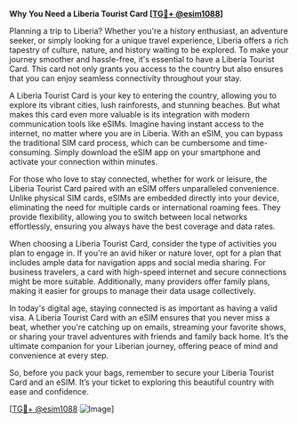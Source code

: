 **Why You Need a Liberia Tourist Card [[TG💪+ @esim1088](https://t.me/s/esim1088)]**

Planning a trip to Liberia? Whether you're a history enthusiast, an adventure seeker, or simply looking for a unique travel experience, Liberia offers a rich tapestry of culture, nature, and history waiting to be explored. To make your journey smoother and hassle-free, it's essential to have a Liberia Tourist Card. This card not only grants you access to the country but also ensures that you can enjoy seamless connectivity throughout your stay.

A Liberia Tourist Card is your key to entering the country, allowing you to explore its vibrant cities, lush rainforests, and stunning beaches. But what makes this card even more valuable is its integration with modern communication tools like eSIMs. Imagine having instant access to the internet, no matter where you are in Liberia. With an eSIM, you can bypass the traditional SIM card process, which can be cumbersome and time-consuming. Simply download the eSIM app on your smartphone and activate your connection within minutes.

For those who love to stay connected, whether for work or leisure, the Liberia Tourist Card paired with an eSIM offers unparalleled convenience. Unlike physical SIM cards, eSIMs are embedded directly into your device, eliminating the need for multiple cards or international roaming fees. They provide flexibility, allowing you to switch between local networks effortlessly, ensuring you always have the best coverage and data rates.

When choosing a Liberia Tourist Card, consider the type of activities you plan to engage in. If you're an avid hiker or nature lover, opt for a plan that includes ample data for navigation apps and social media sharing. For business travelers, a card with high-speed internet and secure connections might be more suitable. Additionally, many providers offer family plans, making it easier for groups to manage their data usage collectively.

In today's digital age, staying connected is as important as having a valid visa. A Liberia Tourist Card with an eSIM ensures that you never miss a beat, whether you're catching up on emails, streaming your favorite shows, or sharing your travel adventures with friends and family back home. It’s the ultimate companion for your Liberian journey, offering peace of mind and convenience at every step.

So, before you pack your bags, remember to secure your Liberia Tourist Card and an eSIM. It’s your ticket to exploring this beautiful country with ease and confidence. 

[[TG💪+ @esim1088](https://t.me/s/esim1088) ![Image](https://i.postimg.cc/Y0z9fWf4/image.png)]